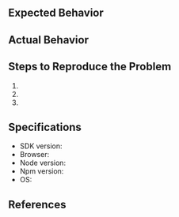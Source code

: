 ## Expected Behavior


## Actual Behavior


## Steps to Reproduce the Problem

1.
1.
1.

## Specifications

- SDK version:
- Browser: <!-- A link from https://www.whatsmybrowser.org/ is perfect here! -->
- Node version: <!-- node -v -->
- Npm version: <!-- npm -v -->
- OS: <!-- e.g. Ubuntu, OSX 10.12.6, Windows 10 -->

## References
<!-- e.g. Flowdock, Front, etc -->
